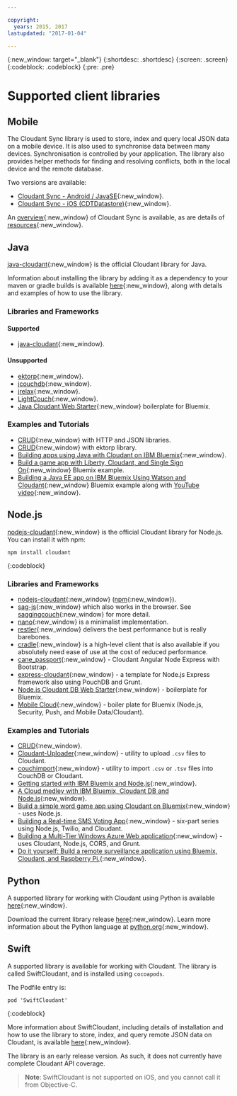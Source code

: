 ```yaml
---

copyright:
  years: 2015, 2017
lastupdated: "2017-01-04"

---
```


{:new_window: target="_blank"}
{:shortdesc: .shortdesc}
{:screen: .screen}
{:codeblock: .codeblock}
{:pre: .pre}

# Supported client libraries

## Mobile

The Cloudant Sync library is used to store,
index and query local JSON data on a mobile device.
It is also used to synchronise data between many devices.
Synchronisation is controlled by your application.
The library also provides helper methods for finding and resolving conflicts,
both in the local device and the remote database.

Two versions are available:

-   [Cloudant Sync - Android / JavaSE](https://github.com/cloudant/sync-android){:new_window}.
-   [Cloudant Sync - iOS (CDTDatastore)](https://github.com/cloudant/CDTDatastore){:new_window}.

An [overview](https://cloudant.com/product/cloudant-features/sync/){:new_window} of Cloudant Sync is available,
as are details of [resources](https://cloudant.com/cloudant-sync-resources/){:new_window}.

## Java

[java-cloudant](https://github.com/cloudant/java-cloudant){:new_window} is the official Cloudant library for Java.

Information about installing the library by adding it as a dependency to your maven or gradle builds is available
[here](https://github.com/cloudant/java-cloudant#installation-and-usage){:new_window},
along with details and examples of how to use the library.

### Libraries and Frameworks

#### Supported

-   [java-cloudant](https://github.com/cloudant/java-cloudant){:new_window}.

#### Unsupported

-   [ektorp](http://ektorp.org/){:new_window}.
-   [jcouchdb](http://code.google.com/p/jcouchdb/){:new_window}.
-   [jrelax](https://github.com/isterin/jrelax){:new_window}.
-   [LightCouch](http://www.lightcouch.org/){:new_window}.
-   [Java Cloudant Web Starter](https://ace.ng.bluemix.net/#/store/cloudOEPaneId=store&appTemplateGuid=CloudantJavaBPTemplate&fromCatalog=true){:new_window} boilerplate for Bluemix.

### Examples and Tutorials

-   [CRUD](https://github.com/cloudant/haengematte/tree/master/java){:new_window} with HTTP and JSON libraries.
-   [CRUD](https://github.com/cloudant/haengematte/tree/master/java/CrudWithEktorp){:new_window} with ektorp library.
-   [Building apps using Java with Cloudant on IBM Bluemix](https://cloudant.com/blog/building-apps-using-java-with-cloudant-on-ibm-bluemix/){:new_window}.
-   [Build a game app with Liberty, Cloudant, and Single Sign On](http://www.ibm.com/developerworks/cloud/library/cl-multiservicegame-app/index.html?ca=drs-){:new_window} Bluemix example.
-   [Building a Java EE app on IBM Bluemix Using Watson and Cloudant](https://developer.ibm.com/bluemix/2014/10/17/building-java-ee-app-ibm-bluemix-using-watson-cloudant/){:new_window} Bluemix example along with [YouTube video](https://www.youtube.com/watch?feature=youtu.be&v=9AFMY6m0LIU&app=desktop){:new_window}.


## Node.js

[nodejs-cloudant](https://github.com/cloudant/nodejs-cloudant){:new_window}
is the official Cloudant library for Node.js.
You can install it with npm:

```shell
npm install cloudant
```
{:codeblock}

### Libraries and Frameworks

-   [nodejs-cloudant](https://github.com/cloudant/nodejs-cloudant){:new_window} ([npm](https://www.npmjs.org/package/cloudant){:new_window}).
-   [sag-js](https://github.com/sbisbee/sag-js){:new_window} which also works in the browser.
    See [saggingcouch](https://github.com/sbisbee/saggingcouch.com){:new_window} for more detail.
-   [nano](https://github.com/dscape/nano){:new_window} is a minimalist implementation.
-   [restler](https://github.com/danwrong/restler){:new_window} delivers the best performance but is really barebones.
-   [cradle](https://github.com/flatiron/cradle){:new_window} is a high-level client that is also available
    if you absolutely need ease of use at the cost of reduced performance.
-   [cane_passport](https://github.com/ddemichele/cane_passport){:new_window} - Cloudant Angular Node Express with Bootstrap.
-   [express-cloudant](https://github.com/cloudant-labs/express-cloudant){:new_window} - a template for Node.js Express framework also using PouchDB and Grunt.
-   [Node.js Cloudant DB Web Starter](https://ace.ng.bluemix.net/#/store/cloudOEPaneId=store&appTemplateGuid=nodejscloudantbp&fromCatalog=true){:new_window} - boilerplate for Bluemix.
-   [Mobile Cloud](https://ace.ng.bluemix.net/#/store/cloudOEPaneId=store&appTemplateGuid=mobileBackendStarter&fromCatalog=true){:new_window} - boiler plate for Bluemix (Node.js, Security, Push, and Mobile Data/Cloudant).

### Examples and Tutorials

-   [CRUD](https://github.com/cloudant/haengematte/tree/master/nodejs){:new_window}.
-   [Cloudant-Uploader](https://github.com/garbados/Cloudant-Uploader){:new_window} - utility to upload `.csv` files to Cloudant.
-   [couchimport](https://github.com/glynnbird/couchimport){:new_window} - utility to import `.csv` or `.tsv` files into CouchDB or Cloudant.
-   [Getting started with IBM Bluemix and Node.js](http://thoughtsoncloud.com/2014/07/getting-started-ibm-bluemix-node-js/){:new_window}.
-   [A Cloud medley with IBM Bluemix, Cloudant DB and Node.js](https://gigadom.wordpress.com/2014/08/15/a-cloud-medley-with-ibm-bluemix-cloudant-db-and-node-js/){:new_window}.
-   [Build a simple word game app using Cloudant on Bluemix](http://www.ibm.com/developerworks/cloud/library/cl-guesstheword-app/index.html?ca=drs-){:new_window} - uses Node.js.
-   [Building a Real-time SMS Voting App](https://www.twilio.com/blog/2012/09/building-a-real-time-sms-voting-app-part-1-node-js-couchdb.html){:new_window} - six-part series using Node.js, Twilio, and Cloudant.
-   [Building a Multi-Tier Windows Azure Web application](http://msopentech.com/blog/2013/12/19/tutorial-building-multi-tier-windows-azure-web-application-use-cloudants-couchdb-service-node-js-cors-grunt-2/){:new_window} - uses Cloudant, Node.js, CORS, and Grunt.
-   [Do it yourself: Build a remote surveillance application using Bluemix, Cloudant, and Raspberry Pi.](http://www.ibm.com/developerworks/library/ba-remoteservpi-app/index.html){:new_window}.

## Python

A supported library for working with Cloudant using Python is
available [here](https://github.com/cloudant/python-cloudant){:new_window}.

Download the current library release [here](https://pypi.python.org/pypi/cloudant/){:new_window}.
Learn more information about the Python language at [python.org](https://www.python.org/about/){:new_window}. 

## Swift

A supported library is available for working with Cloudant.
The library is called SwiftCloudant,
and is installed using `cocoapods`.

The Podfile entry is:

```shell
pod 'SwiftCloudant'
```
{:codeblock}

More information about SwiftCloudant,
including details of installation and how to use the library to store,
index,
and query remote JSON data on Cloudant,
is available [here](https://github.com/cloudant/swift-cloudant){:new_window}.

The library is an early release version.
As such,
it does not currently have complete Cloudant API coverage. 

>   **Note**: SwiftCloudant is not supported on iOS,
    and you cannot call it from Objective-C.